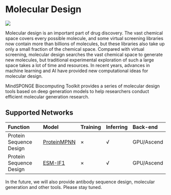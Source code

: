 # Molecular Design

<a href="https://gitee.com/mindspore/docs/blob/master/docs/mindsponge/docs/source_en/user/design.md" target="_blank"><img src="https://mindspore-website.obs.cn-north-4.myhuaweicloud.com/website-images/master/resource/_static/logo_source_en.png"></a>

Molecular design is an important part of drug discovery. The vast chemical space covers every possible molecule, and some virtual screening libraries now contain more than billions of molecules, but these libraries also take up only a small fraction of the chemical space. Compared with virtual screening, molecular design searches the vast chemical space to generate new molecules, but traditional experimental exploration of such a large space takes a lot of time and resources. In recent years, advances in machine learning and AI have provided new computational ideas for molecular design.

MindSPONGE Biocomputing Toolkit provides a series of molecular design tools based on deep generation models to help researchers conduct efficient molecular generation research.

## Supported Networks

| Function          | Model                            | Training | Inferring | Back-end       |
| :----------- | :------------------------------ | :--- | :--- | :-------- |
| Protein Sequence Design | [ProteinMPNN](https://gitee.com/mindspore/mindscience/blob/master/MindSPONGE/applications/research/ProteinMPNN/README.en.md#) | ×    | √   | GPU/Ascend |
| Protein Sequence Design | [ESM-IF1](https://gitee.com/mindspore/mindscience/blob/master/MindSPONGE/applications/research/esm/README_EN.md#)          | ×    | √   | GPU/Ascend |

In the future, we will also provide antibody sequence design, molecular generation and other tools. Please stay tuned.